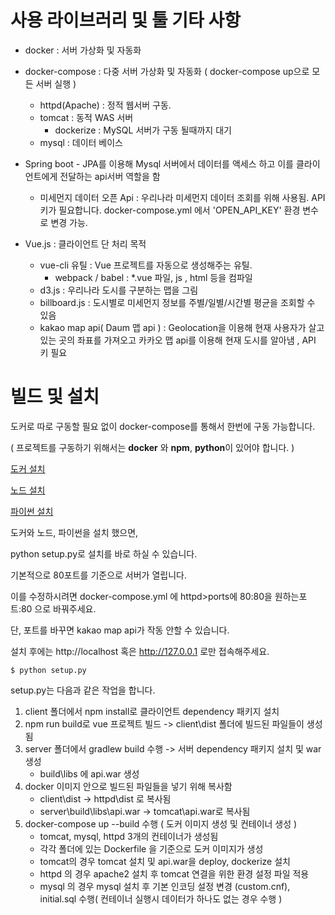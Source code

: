 # 사용 라이브러리 및 툴 기타 사항
- docker : 서버 가상화 및 자동화
- docker-compose : 다중 서버 가상화 및 자동화 ( docker-compose up으로 모든 서버 실행 )
    - httpd(Apache) : 정적 웹서버 구동.
    - tomcat : 동적 WAS 서버
        - dockerize : MySQL 서버가 구동 될때까지 대기
    - mysql : 데이터 베이스 
- Spring boot - JPA를 이용해 Mysql 서버에서 데이터를 액세스 하고 이를 클라이언트에게 전달하는 api서버 역할을 함
    - 미세먼지 데이터 오픈 Api : 우리나라 미세먼지 데이터 조회를 위해 사용됨. API키가 필요합니다. docker-compose.yml 에서 'OPEN_API_KEY' 환경 변수로 변경 가능.

- Vue.js : 클라이언트 단 처리 목적
    - vue-cli 유틸 : Vue 프로젝트를 자동으로 생성해주는 유틸.
        - webpack / babel : *.vue 파일, js , html 등을 컴파일
    - d3.js : 우리나라 도시를 구분하는 맵을 그림
    - billboard.js : 도시별로 미세먼지 정보를 주별/일별/시간별 평균을 조회할 수 있음
    - kakao map api( Daum 맵 api ) : Geolocation을 이용해 현재 사용자가 살고 있는 곳의 좌표를 가져오고 카카오 맵 api를 이용해 현재 도시를 알아냄 , API 키 필요 


# 빌드 및 설치

도커로 따로 구동할 필요 없이 docker-compose를 통해서 한번에 구동 가능합니다.

( 프로젝트를 구동하기 위해서는 **docker** 와 **npm**, **python**이 있어야 합니다. )

[도커 설치](https://www.docker.com/get-started)

[노드 설치](https://nodejs.org)

[파이썬 설치](https://www.python.org)

도커와 노드, 파이썬을 설치 했으면, 

python setup.py로 설치를 바로 하실 수 있습니다.

기본적으로 80포트를 기준으로 서버가 열립니다. 

이를 수정하시려면 docker-compose.yml 에 httpd>ports에 80:80을 원하는포트:80 으로 바꿔주세요.

단, 포트를 바꾸면 kakao map api가 작동 안할 수 있습니다.

설치 후에는 http://localhost 혹은 http://127.0.0.1 로만 접속해주세요. 

```
$ python setup.py
```

setup.py는 다음과 같은 작업을 합니다.

1. client 폴더에서 npm install로 클라이언트 dependency 패키지 설치
2. npm run build로 vue 프로젝트 빌드 -> client\dist 폴더에 빌드된 파일들이 생성됨
3. server 폴더에서 gradlew build 수행 -> 서버 dependency 패키지 설치 및 war 생성
    - build\libs 에 api.war 생성
4. docker 이미지 안으로 빌드된 파일들을 넣기 위해 복사함
    - client\dist -> httpd\dist 로 복사됨
    - server\build\libs\api.war -> tomcat\api.war로 복사됨
5. docker-compose up --build 수행 ( 도커 이미지 생성 및 컨테이너 생성 )
    - tomcat, mysql, httpd 3개의 컨테이너가 생성됨
    - 각각 폴더에 있는 Dockerfile 을 기준으로 도커 이미지가 생성
    - tomcat의 경우 tomcat 설치 및 api.war을 deploy, dockerize 설치
    - httpd 의 경우 apache2 설치 후 tomcat 연결을 위한 환경 설정 파일 적용
    - mysql 의 경우 mysql 설치 후 기본 인코딩 설정 변경 (custom.cnf), initial.sql 수행( 컨테이너 실행시 데이터가 하나도 없는 경우 수행 )
